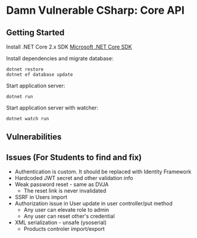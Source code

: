 # Damn Vulnerable CSharp: Core API

## Getting Started

Install .NET Core 2.x SDK
[Microsoft .NET Core SDK](https://www.microsoft.com/net/download/macos)

Install dependencies and migrate database:

```
dotnet restore
dotnet ef database update
```

Start application server:

```
dotnet run
```

Start application server with watcher:

```
dotnet watch run
```

## Vulnerabilities



## Issues (For Students to find and fix)

* Authentication is custom. It should be replaced with Identity Framework
* Hardcoded JWT secret and other validation info
* Weak password reset - same as DVJA
   * The reset link is never invalidated
* SSRF in Users import
* Authorization issue in User update in user controller/put method
   * Any user can elevate role to admin
   * Any user can reset other's credential
* XML serialization - unsafe (ysoserial)
   * Products controler import/export
